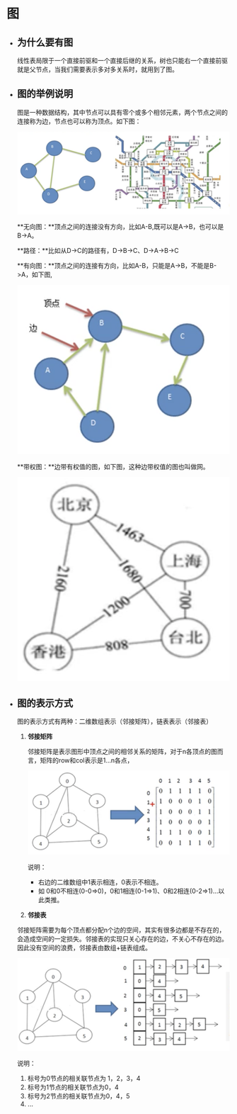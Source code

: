 # 图

- ## 为什么要有图

  线性表局限于一个直接前驱和一个直接后继的关系，树也只能右一个直接前驱就是父节点，当我们需要表示多对多关系时，就用到了图。

- ## 图的举例说明

  图是一种数据结构，其中节点可以具有零个或多个相邻元素，两个节点之间的连接称为边，节点也可以称为顶点。如下图：

  ![map1.png](../0_images/map1.png)

  **无向图：**顶点之间的连接没有方向，比如A-B,既可以是A->B，也可以是B->A。

  **路径：**比如从D->C的路径有，D->B->C、D->A->B->C

  **有向图：**顶点之间的连接有方向，比如A-B，只能是A->B，不能是B->A，如下图,

  ![map2.png](../0_images/map2.png)

  **带权图：**边带有权值的图，如下图，这种边带权值的图也叫做网。

  ![map3.png](../0_images/map3.png)

- ## 图的表示方式

  图的表示方式有两种：二维数组表示（邻接矩阵），链表表示（邻接表）

  1. **邻接矩阵**

     邻接矩阵是表示图形中顶点之间的相邻关系的矩阵，对于n各顶点的图而言，矩阵的row和col表示是1…n各点，

     ![map4.png](../0_images/map4.png)
  
     说明：
  
     - 右边的二维数组中1表示相连，0表示不相连。
     - 如 0和0不相连(0-0=>0)，0和1相连(0-1=>1)、0和2相连(0-2=>1)…以此类推。
  
  2. **邻接表**

    邻接矩阵需要为每个顶点都分配n个边的空间，其实有很多边都是不存在的，会造成空间的一定损失。邻接表的实现只关心存在的边，不关心不存在的边。因此没有空间的浪费，邻接表由数组+链表组成。

    ![map5.png](../0_images/map5.png)
  
    说明：

    1. 标号为0节点的相关联节点为 1，2，3，4
    2. 标号为1节点的相关联节点为0，4
    3. 标号为2节点的相关联节点为0，4，5
    4. ...
